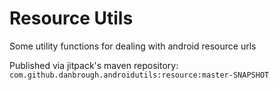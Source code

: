 
# Resource Utils

Some utility functions for dealing with android resource urls

Published via jitpack's maven repository: 
`com.github.danbrough.androidutils:resource:master-SNAPSHOT`



